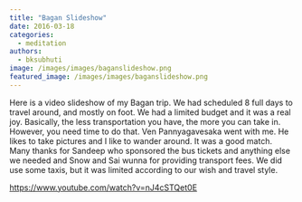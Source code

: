 ```yaml
---
title: "Bagan Slideshow"
date: 2016-03-18
categories: 
  - meditation
authors: 
  - bksubhuti
image: /images/images/baganslideshow.png
featured_image: /images/images/baganslideshow.png
---
```


Here is a video slideshow of my Bagan trip. We had scheduled 8 full days to travel around, and mostly on foot. We had a limited budget and it was a real joy. Basically, the less transportation you have, the more you can take in. However, you need time to do that. Ven Pannyagavesaka went with me. He likes to take pictures and I like to wander around. It was a good match. Many thanks for Sandeep who sponsored the bus tickets and anything else we needed and Snow and Sai wunna for providing transport fees. We did use some taxis, but it was limited according to our wish and travel style.

https://www.youtube.com/watch?v=nJ4cSTQet0E